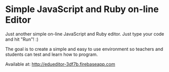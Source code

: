 # Simple JavaScript and Ruby on-line Editor

Just another simple on-line JavaScript and Ruby editor. Just type your code and hit "Run"! :)

The goal is to create a simple and easy to use environment so teachers and students can test and learn how to program.

Available at: http://edueditor-3df7b.firebaseapp.com
